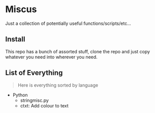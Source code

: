# Miscus
Just a collection of potentially useful functions/scripts/etc...

## Install
This repo has a bunch of assorted stuff, clone the repo and just copy whatever you need into wherever you need.

## List of Everything
>Here is everything sorted by language

- Python
	- stringmisc.py
	 - ctxt: Add colour to text
